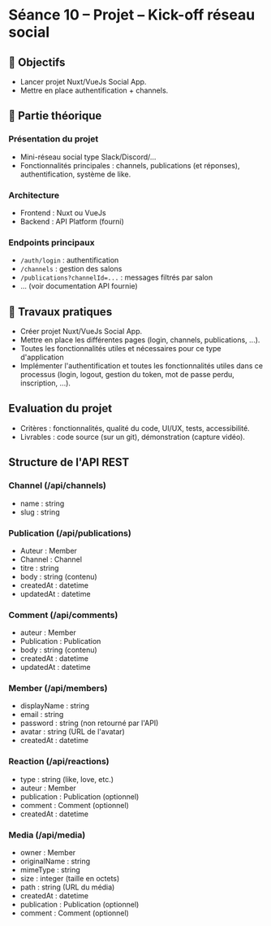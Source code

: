 # Séance 10 – Projet – Kick-off réseau social

## 🎯 Objectifs
- Lancer projet Nuxt/VueJs Social App.
- Mettre en place authentification + channels.

## 📖 Partie théorique

### Présentation du projet

- Mini-réseau social type Slack/Discord/...
- Fonctionnalités principales : channels, publications (et réponses), authentification, système de like.

### Architecture

- Frontend : Nuxt ou VueJs
- Backend : API Platform (fourni)

### Endpoints principaux

- `/auth/login` : authentification
- `/channels` : gestion des salons
- `/publications?channelId=...` : messages filtrés par salon
- ... (voir documentation API fournie)

## 📝 Travaux pratiques

- Créer projet Nuxt/VueJs Social App.
- Mettre en place les différentes pages (login, channels, publications, ...).
- Toutes les fonctionnalités utiles et nécessaires pour ce type d'application
- Implémenter l'authentification et toutes les fonctionnalités utiles dans ce processus (login, logout, gestion du token, mot de passe perdu, inscription, ...).

## Evaluation du projet

- Critères : fonctionnalités, qualité du code, UI/UX, tests, accessibilité.
- Livrables : code source (sur un git), démonstration (capture vidéo).


## Structure de l'API REST

### Channel (/api/channels)

- name : string
- slug : string

### Publication (/api/publications)

- Auteur : Member
- Channel : Channel
- titre : string
- body : string (contenu)
- createdAt : datetime
- updatedAt : datetime

### Comment (/api/comments)

- auteur : Member
- Publication : Publication
- body : string (contenu)
- createdAt : datetime
- updatedAt : datetime

### Member (/api/members)

- displayName : string
- email : string
- password : string (non retourné par l'API)
- avatar : string (URL de l'avatar)
- createdAt : datetime

### Reaction (/api/reactions)

- type : string (like, love, etc.)
- auteur : Member
- publication : Publication (optionnel)
- comment : Comment (optionnel)
- createdAt : datetime

### Media (/api/media)

- owner : Member
- originalName : string
- mimeType : string
- size : integer (taille en octets)
- path : string (URL du média)
- createdAt : datetime
- publication : Publication (optionnel)
- comment : Comment (optionnel)
